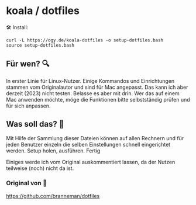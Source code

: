 # koala / dotfiles

:hammer_and_wrench: Install:

```
curl -L https://ogy.de/koala-dotfiles -o setup-dotfiles.bash
source setup-dotfiles.bash
```

## Für wen? :mag: 

In erster Linie für Linux-Nutzer. Einige Kommandos und Einrichtungen stammen vom Originalautor und sind für Mac angepasst. Das kann ich aber derzeit (2023) nicht testen. Belasse es aber mit drin. Wer das auf einem Mac anwenden möchte, möge die Funktionen bitte selbstständig prüfen und für sich anpassen.



## Was soll das? :raised_eyebrow:

Mit Hilfe der Sammlung dieser Dateien können auf allen Rechnern und für jeden Benutzer einzeln die selben Einstellungen schnell eingerichtet werden. Setup holen, ausführen. Fertig

Einiges werde ich vom Original auskommentiert lassen, da der Nutzen teilweise (noch) nicht da ist.




### Original von :tada:
https://github.com/branneman/dotfiles


